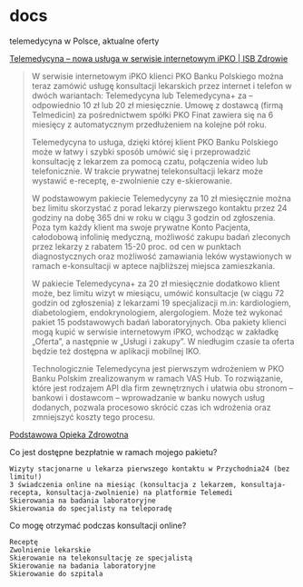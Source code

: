 # docs
telemedycyna w Polsce, aktualne oferty 


[Telemedycyna – nowa usługa w serwisie internetowym iPKO | ISB Zdrowie](https://www.isbzdrowie.pl/2023/04/telemedycyna-nowa-usluga-w-serwisie-internetowym-ipko/)

> W serwisie internetowym iPKO klienci PKO Banku Polskiego można teraz zamówić usługę konsultacji lekarskich przez internet i telefon w dwóch wariantach: Telemedycyna lub Telemedycyna+ za – odpowiednio 10 zł lub 20 zł miesięcznie. Umowę z dostawcą (firmą Telmedicin) za pośrednictwem spółki PKO Finat zawiera się na 6 miesięcy z automatycznym przedłużeniem na kolejne pół roku.
> 
> Telemedycyna to usługa, dzięki której klient PKO Banku Polskiego może w łatwy i szybki sposób umówić się i przeprowadzić konsultację z lekarzem za pomocą czatu, połączenia wideo lub telefonicznie. W trakcie prywatnej telekonsultacji lekarz może wystawić e-receptę, e-zwolnienie czy e-skierowanie.
> 
> W podstawowym pakiecie Telemedycyny za 10 zł miesięcznie można bez limitu skorzystać z porad lekarzy pierwszego kontaktu przez 24 godziny na dobę 365 dni w roku w ciągu 3 godzin od zgłoszenia. Poza tym każdy klient ma swoje prywatne Konto Pacjenta, całodobową infolinię medyczną, możliwość zakupu badań zleconych przez lekarzy z rabatem 15-20 proc. od cen w punktach diagnostycznych oraz możliwość zamawiania leków wystawionych w ramach e-konsultacji w aptece najbliższej miejsca zamieszkania.
> 
> W pakiecie Telemedycyna+ za 20 zł miesięcznie dodatkowo klient może, bez limitu wizyt w miesiącu, umówić konsultacje (w ciągu 72 godzin od zgłoszenia) z lekarzami 19 specjalizacji m.in: kardiologiem, diabetologiem, endokrynologiem, alergologiem. Może też wykonać pakiet 15 podstawowych badań laboratoryjnych. Oba pakiety klienci mogą kupić w serwisie internetowym iPKO, wchodząc w zakładkę „Oferta”, a następnie w „Usługi i zakupy”. W niedługim czasie ta oferta będzie też dostępna w aplikacji mobilnej IKO.
> 
> Technologicznie Telemedycyna jest pierwszym wdrożeniem w PKO Banku Polskim zrealizowanym w ramach VAS Hub. To rozwiązanie, które jest rodzajem API dla firm zewnętrznych i ułatwia obu stronom – bankowi i dostawcom – wprowadzanie w banku nowych usług dodanych, pozwala procesowo skrócić czas ich wdrożenia oraz zmniejszyć koszty tego procesu.


[Podstawowa Opieka Zdrowotna](https://telemedi.com/pl/lp/poz/)


Co jest dostępne bezpłatnie w ramach mojego pakietu?

    Wizyty stacjonarne u lekarza pierwszego kontaktu w Przychodnia24 (bez limitu!)
    3 świadczenia online na miesiąc (konsultacja z lekarzem, konsultaja-recepta, konsultacja-zwolnienie) na platformie Telemedi
    Skierowania na badania laboratoryjne
    Skierowania do specjalisty na teleporadę

Co mogę otrzymać podczas konsultacji online?

    Receptę
    Zwolnienie lekarskie
    Skierowanie na telekonsultację ze specjalistą
    Skierowanie na badania laboratoryjne
    Skierowanie do szpitala
